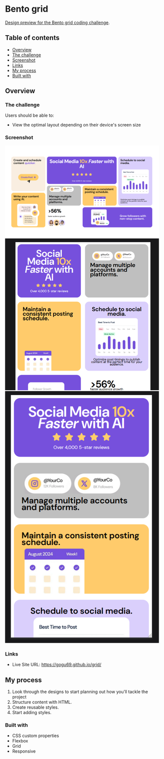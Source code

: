 # Bento grid

[Design preview for the Bento grid coding challenge](./preview.jpg).


## Table of contents

- [Overview](#overview)
- [The challenge](#the-challenge)
- [Screenshot](#screenshot)
- [Links](#links)
- [My process](#my-process)
- [Built with](#built-with)


## Overview

### The challenge

Users should be able to:

- View the optimal layout depending on their device's screen size

### Screenshot

![](./design/desktop.png)
![](./design/tablet.png)
![](./design/mobile.png)


### Links
- Live Site URL: https://gogu69.github.io/grid/


## My process

1. Look through the designs to start planning out how you'll tackle the project
2. Structure content with HTML.
3. Create reusable styles.
4. Start adding styles.

### Built with

- CSS custom properties
- Flexbox
- Grid
- Responsive